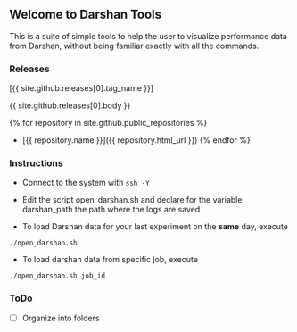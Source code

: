 ## Welcome to Darshan Tools

This is a suite of simple tools to help the user to visualize performance data from Darshan, without being familiar exactly with all the commands.

### Releases
[{{ site.github.releases[0].tag_name }}]

{{ site.github.releases[0].body }}

{% for repository in site.github.public_repositories %}
  * [{{ repository.name }}]({{ repository.html_url }})
{% endfor %}

### Instructions

* Connect to the system with ```ssh -Y```
* Edit the script open_darshan.sh and declare for the variable darshan_path the path where the logs are saved

* To load Darshan data for your last experiment on the **same** day, execute 

```
./open_darshan.sh
```
* To load darshan data from specific job, execute 

```
./open_darshan.sh job_id
```

### ToDo

- [ ] Organize into folders

